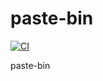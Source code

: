 # paste-bin

[![CI](https://github.com/ChenKS12138/paste-bin/actions/workflows/CI.yml/badge.svg)](https://github.com/ChenKS12138/paste-bin/actions/workflows/CI.yml)

paste-bin

